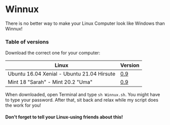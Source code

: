 # Winnux

There is no better way to make your Linux Computer look like Windows than Winnux!

### Table of versions
Download the correct one for your computer:

Linux | Version
------------ | -------------
Ubuntu 16.04 Xenial - Ubuntu 21.04 Hirsute | [0.9](https://github.com/techguy16/winnux/releases/download/0.9/Winnux_0-9.sh)
Mint 18 "Sarah" - Mint 20.2 "Uma" | [0.9](https://github.com/techguy16/winnux/releases/download/0.9/Winnux_0-9.sh)

When downloaded, open Terminal and type ```sh Winnux.sh```. You might have to type your password. After that, sit back and relax while my script does the work for you!

#### Don't forget to tell your Linux-using friends about this!
